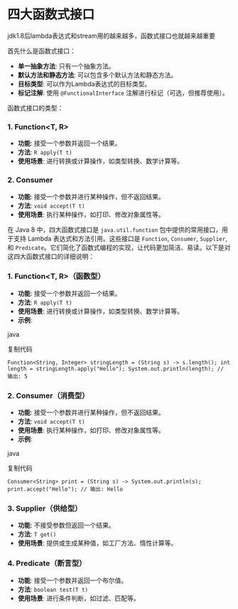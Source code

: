 # 四大函数式接口

jdk1.8后lambda表达式和stream用的越来越多，函数式接口也就越来越重要

首先什么是函数式接口：

- **单一抽象方法**: 只有一个抽象方法。
- **默认方法和静态方法**: 可以包含多个默认方法和静态方法。
- **目标类型**: 可以作为Lambda表达式的目标类型。
- **标记注解**: 使用 `@FunctionalInterface` 注解进行标记（可选，但推荐使用）。

函数式接口的类型：

### 1. Function<T, R>

- **功能**: 接受一个参数并返回一个结果。
- **方法**: `R apply(T t)`
- **使用场景**: 进行转换或计算操作，如类型转换、数学计算等。

### 2. Consumer<T>

- **功能**: 接受一个参数并进行某种操作，但不返回结果。
- **方法**: `void accept(T t)`
- **使用场景**: 执行某种操作，如打印、修改对象属性等。

在 Java 8 中，四大函数式接口是 `java.util.function` 包中提供的常用接口，用于支持 Lambda 表达式和方法引用。这些接口是 `Function`, `Consumer`, `Supplier`, 和 `Predicate`。它们简化了函数式编程的实现，让代码更加简洁、易读。以下是对这四大函数式接口的详细说明：

### 1. Function<T, R>（函数型）

- **功能**: 接受一个参数并返回一个结果。
- **方法**: `R apply(T t)`
- **使用场景**: 进行转换或计算操作，如类型转换、数学计算等。
- **示例**:

java

复制代码

`Function<String, Integer> stringLength = (String s) -> s.length(); int length = stringLength.apply("Hello"); System.out.println(length); // 输出: 5`

### 2. Consumer<T>（消费型）

- **功能**: 接受一个参数并进行某种操作，但不返回结果。
- **方法**: `void accept(T t)`
- **使用场景**: 执行某种操作，如打印、修改对象属性等。
- **示例**:

java

复制代码

`Consumer<String> print = (String s) -> System.out.println(s); print.accept("Hello"); // 输出: Hello`

### 3. Supplier<T>（供给型）

- **功能**: 不接受参数但返回一个结果。
- **方法**: `T get()`
- **使用场景**: 提供或生成某种值，如工厂方法、惰性计算等。

### 4. Predicate<T>（断言型）

- **功能**: 接受一个参数并返回一个布尔值。
- **方法**: `boolean test(T t)`
- **使用场景**: 进行条件判断，如过滤、匹配等。
